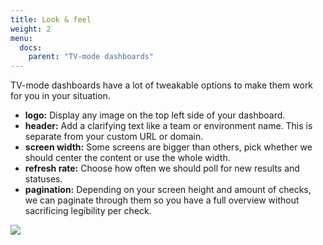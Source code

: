 ```yaml
---
title: Look & feel
weight: 2
menu:
  docs:
    parent: "TV-mode dashboards"
---
```


TV-mode dashboards have a lot of tweakable options to make them work for you in your situation.

- **logo:** Display any image on the top left side of your dashboard.
- **header:** Add a clarifying text like a team or environment name. This is separate from your custom URL or domain.
- **screen width:** Some screens are bigger than others, pick whether we should center the content or use the whole width.
- **refresh rate:** Choose how often we should poll for new results and statuses.
- **pagination:** Depending on your screen height and amount of checks, we can paginate through them so you have a full overview
without sacrificing legibility per check.

![](/docs/images/dashboards/look_feel.png)
